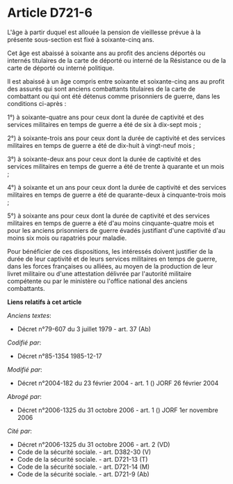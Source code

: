 # Article D721-6

L'âge à partir duquel est allouée la pension de vieillesse prévue à la présente sous-section est fixé à soixante-cinq ans. 

Cet âge est abaissé à soixante ans au profit des anciens déportés ou internés titulaires de la carte de déporté ou interné de
la Résistance ou de la carte de déporté ou interné politique.

Il est abaissé à un âge compris entre soixante et soixante-cinq ans au profit des assurés qui sont anciens combattants
titulaires de la carte de combattant ou qui ont été détenus comme prisonniers de guerre, dans les conditions ci-après : 

1°) à soixante-quatre ans pour ceux dont la durée de captivité et des services militaires en temps de guerre a été de six à
dix-sept mois ; 

2°) à soixante-trois ans pour ceux dont la durée de captivité et des services militaires en temps de guerre a été de dix-huit
à vingt-neuf mois ; 

3°) à soixante-deux ans pour ceux dont la durée de captivité et des services militaires en temps de guerre a été de trente à
quarante et un mois ; 

4°) à soixante et un ans pour ceux dont la durée de captivité et des services militaires en temps de guerre a été de
quarante-deux à cinquante-trois mois ; 

5°) à soixante ans pour ceux dont la durée de captivité et des services militaires en temps de guerre a été d'au moins
cinquante-quatre mois et pour les anciens prisonniers de guerre évadés justifiant d'une captivité d'au moins six mois ou
rapatriés pour maladie. 

Pour bénéficier de ces dispositions, les intéressés doivent justifier de la durée de leur captivité et de leurs services
militaires en temps de guerre, dans les forces françaises ou alliées, au moyen de la production de leur livret militaire ou
d'une attestation délivrée par l'autorité militaire compétente ou par le ministère ou l'office national des anciens
combattants.

**Liens relatifs à cet article**

_Anciens textes_:

  - Décret n°79-607 du 3 juillet 1979 - art. 37 (Ab)

_Codifié par_:

  - Décret n°85-1354 1985-12-17

_Modifié par_:

  - Décret n°2004-182 du 23 février 2004 - art. 1 () JORF 26 février 2004

_Abrogé par_:

  - Décret n°2006-1325 du 31 octobre 2006 - art. 1 () JORF 1er novembre 2006

_Cité par_:

  - Décret n°2006-1325 du 31 octobre 2006 - art. 2 (VD)
  - Code de la sécurité sociale. - art. D382-30 (V)
  - Code de la sécurité sociale. - art. D721-13 (T)
  - Code de la sécurité sociale. - art. D721-14 (M)
  - Code de la sécurité sociale. - art. D721-9 (Ab)
